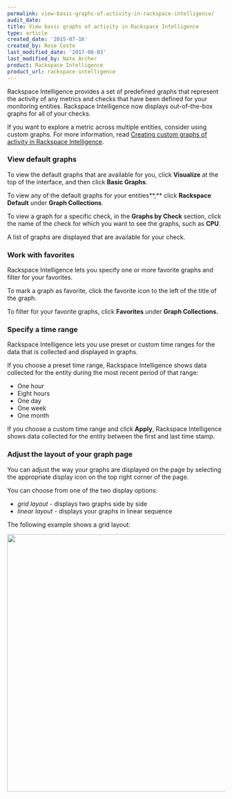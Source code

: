 ```yaml
---
permalink: view-basic-graphs-of-activity-in-rackspace-intelligence/
audit_date:
title: View basic graphs of activity in Rackspace Intelligence
type: article
created_date: '2015-07-16'
created_by: Rose Coste
last_modified_date: '2017-08-03'
last_modified_by: Nate Archer
product: Rackspace Intelligence
product_url: rackspace-intelligence
---
```


Rackspace Intelligence provides a set of predefined graphs that
represent the activity of any metrics and checks that have been defined
for your monitoring entities. Rackspace Intelligence now displays
out-of-the-box graphs for all of your checks.

If you want to explore a metric across multiple entities, consider using
custom graphs. For more information, read [Creating custom graphs of activity in Rackspace Intelligence](/how-to/creating-custom-graphs-of-activity-in-rackspace-intelligence).

### View default graphs

To view the default graphs that are available for you, click
**Visualize** at the top of the interface, and then click **Basic
Graphs**.

To view any of the default graphs for your entities**,** click
**Rackspace Default** under **Graph Collections**.

To view a graph for a specific check, in the **Graphs by Check**
section, click the name of the check for which you want to see the
graphs, such as **CPU**.

A list of graphs are displayed that are available for your check.

### Work with favorites

Rackspace Intelligence lets you specify one or more favorite graphs and
filter for your favorites.

To mark a graph as favorite, click the favorite icon to the left of the
title of the graph.

To filter for your favorite graphs, click **Favorites** under **Graph
Collections.**

### Specify a time range

Rackspace Intelligence lets you use preset or custom time ranges for the
data that is collected and displayed in graphs.

If you choose a preset time range, Rackspace Intelligence shows data
collected for the entity during the most recent period of that range:

-   One hour
-   Eight hours
-   One day
-   One week
-   One month

If you choose a custom time range and click **Apply**, Rackspace
Intelligence shows data collected for the entity between the first and
last time stamp.

### Adjust the layout of your graph page

You can adjust the way your graphs are displayed on the page by
selecting the appropriate display icon on the top right corner of the
page.

You can choose from one of the two display options:

-   *grid layout* - displays two graphs side by side
-   *linear layout* - displays your graphs in linear sequence

The following example shows a grid layout:

<img src="{% asset_path rackspace-intelligence/viewing-basic-graphs-of-activity-in-rackspace-intelligence/gridlayout.png %}" width="765" height="594" />
